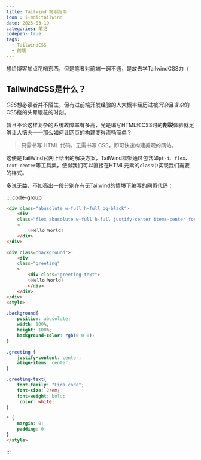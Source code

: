```yaml
---
title: Tailwind 简明指南
icon : i-mdi:tailwind
date: 2025-03-19
categories: 笔记
codepen: true
tags:
  - TailwindCSS
  - 前端
---
```


想给博客加点花哨东西，但是笔者对前端一窍不通，是故去学TailwindCSS力（

<!-- more -->

## TailwindCSS是什么？

*CSS*想必读者并不陌生，但有过前端开发经验的人大概率经历过被*冗杂*且*复杂*的CSS绕的头晕眼花的时刻。

暂且不论这样复杂的系统故障率有多高，光是编写HTML和CSS时的**割裂**体验就足够让人恼火——那么如何让网页的构建变得流畅简单？

> 只需书写 HTML 代码，无需书写 CSS，即可快速构建美观的网站。

这便是TailWind官网上给出的解决方案，TailWind框架通过包含如`pt-4`、`flex`、`text-center`等工具集，使得我们可以直接在HTML元素的`class`中实现我们需要的样式。

多说无益，不如亮出一段分别在有无Tailwind的情境下编写的网页代码：

::: code-group

```html [有Tailwind]
<div class="abusolute w-full h-full bg-black">
    <div 
    class="flex abusolute w-full h-full justify-center items-center font-mono text-5xl text-white"
    >
        ✨Hello World!
    </div>
</div>
```

```html [无Tailwind]
<div class="background">
    <div 
    class="greeting"
    >
        <div class="greeting-text">
        ✨Hello World!
        </div>
    </div>
</div>
<style>

.background{
    position: abusolute;
    width: 100%;
    height: 100%;
    background-color: rgb(0 0 0);
}

.greeting {
    justify-content: center;
    align-items: center;
}

.greeting-text{
    font-family: "Fira code";
    font-size: 2rem;
    font-weight: bold;
     color: white;
}

* {
    margin: 0;
    padding: 0;
}
</style>
```

:::

<CodePen class="h-300px" name="HelloWorld" id="wBvXzwO" user="xiao-dreamr" tab="html,result" />
